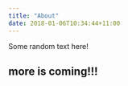 ```yaml
---
title: "About"
date: 2018-01-06T10:34:44+11:00
---
```


Some random text here!

## more is coming!!!
